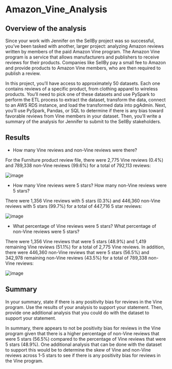 # Amazon_Vine_Analysis

## Overview of the analysis

Since your work with Jennifer on the SellBy project was so successful, you’ve been tasked with another, larger project: analyzing Amazon reviews written by members of the paid Amazon Vine program. The Amazon Vine program is a service that allows manufacturers and publishers to receive reviews for their products. Companies like SellBy pay a small fee to Amazon and provide products to Amazon Vine members, who are then required to publish a review.

In this project, you’ll have access to approximately 50 datasets. Each one contains reviews of a specific product, from clothing apparel to wireless products. You’ll need to pick one of these datasets and use PySpark to perform the ETL process to extract the dataset, transform the data, connect to an AWS RDS instance, and load the transformed data into pgAdmin. Next, you’ll use PySpark, Pandas, or SQL to determine if there is any bias toward favorable reviews from Vine members in your dataset. Then, you’ll write a summary of the analysis for Jennifer to submit to the SellBy stakeholders.

## Results

- How many Vine reviews and non-Vine reviews were there?

For the Furniture product review file, there were 2,775 Vine reviews (0.4%) and 789,338 non-Vine reviews (99.6%) for a total of 792,113 reviews:

![image](https://user-images.githubusercontent.com/76754655/120937158-c2411e00-c6c0-11eb-8535-3b54d6911970.png)

- How many Vine reviews were 5 stars? How many non-Vine reviews were 5 stars?

There were 1,356 Vine reviews with 5 stars (0.3%) and 446,360 non-Vine reviews with 5 stars (99.7%) for a total of 447,716 5 star reviews:

![image](https://user-images.githubusercontent.com/76754655/120937264-7642a900-c6c1-11eb-8124-494209a02a2f.png)

- What percentage of Vine reviews were 5 stars? What percentage of non-Vine reviews were 5 stars?

There were 1,356 Vine reviews that were 5 stars (48.9%) and 1,419 remaining Vine reviews (51.1%) for a total of 2,775 Vine reviews. In addition, there were 446,360 non-Vine reviews that were 5 stars (56.5%) and 342,978 remaining non-Vine reviews (43.5%) for a total of 789,338 non-Vine reviews:

![image](https://user-images.githubusercontent.com/76754655/120937394-0bde3880-c6c2-11eb-896f-c21bf7f1b867.png)

## Summary

In your summary, state if there is any positivity bias for reviews in the Vine program. Use the results of your analysis to support your statement. Then, provide one additional analysis that you could do with the dataset to support your statement.

In summary, there appears to not be positivity bias for reviews in the Vine program given that there is a higher percentage of non-Vine reviews that were 5 stars (56.5%) compared to the percentage of Vine reviews that were 5 stars (48.9%). One additional analysis that can be done with the dataset to support this would be to determine the skew of Vine and non-Vine reviews across 1-5 stars to see if there is any positivity bias for reviews in the Vine program.
